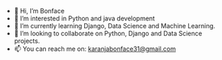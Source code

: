 - 👋 Hi, I’m Bonface
- 👀 I’m interested in Python and java development 
- 🌱 I’m currently learning Django, Data Science and Machine Learning.
- 💞️ I’m looking to collaborate on Python, Django and Data Science projects.
- 📫 You can reach me on: karanjabonface31@gmail.com

